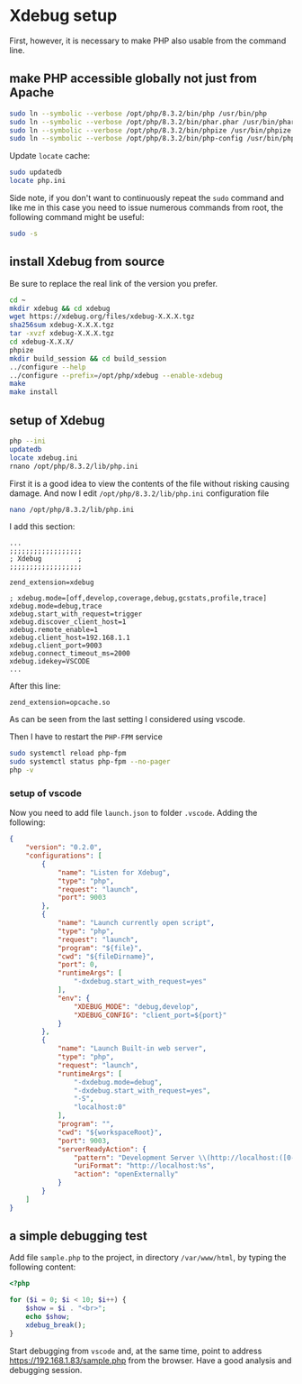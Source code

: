 # Xdebug setup

First, however, it is necessary to make PHP also usable from the command line.

## make PHP accessible globally not just from Apache

```bash
sudo ln --symbolic --verbose /opt/php/8.3.2/bin/php /usr/bin/php
sudo ln --symbolic --verbose /opt/php/8.3.2/bin/phar.phar /usr/bin/phar
sudo ln --symbolic --verbose /opt/php/8.3.2/bin/phpize /usr/bin/phpize
sudo ln --symbolic --verbose /opt/php/8.3.2/bin/php-config /usr/bin/php-config
```

Update `locate` cache:

```bash
sudo updatedb
locate php.ini
```

Side note, if you don't want to continuously repeat the `sudo` command and like me in this case you need to issue numerous commands from root, the following command might be useful:

```bash
sudo -s
```

## install Xdebug from source

Be sure to replace the real link of the version you prefer.

```bash
cd ~
mkdir xdebug && cd xdebug
wget https://xdebug.org/files/xdebug-X.X.X.tgz
sha256sum xdebug-X.X.X.tgz
tar -xvzf xdebug-X.X.X.tgz
cd xdebug-X.X.X/
phpize
mkdir build_session && cd build_session
../configure --help
../configure --prefix=/opt/php/xdebug --enable-xdebug
make
make install
```

## setup of Xdebug

```bash
php --ini
updatedb
locate xdebug.ini
rnano /opt/php/8.3.2/lib/php.ini
```

First it is a good idea to view the contents of the file without risking causing damage.
And now I edit `/opt/php/8.3.2/lib/php.ini` configuration file

```bash
nano /opt/php/8.3.2/lib/php.ini
```

I add this section:

```text
...
;;;;;;;;;;;;;;;;;;
; Xdebug         ;
;;;;;;;;;;;;;;;;;;

zend_extension=xdebug

; xdebug.mode=[off,develop,coverage,debug,gcstats,profile,trace]
xdebug.mode=debug,trace
xdebug.start_with_request=trigger
xdebug.discover_client_host=1
xdebug.remote_enable=1
xdebug.client_host=192.168.1.1
xdebug.client_port=9003
xdebug.connect_timeout_ms=2000
xdebug.idekey=VSCODE
...
```

After this line:

```text
zend_extension=opcache.so
```

As can be seen from the last setting I considered using vscode.

Then I have to restart the `PHP-FPM` service

```bash
sudo systemctl reload php-fpm
sudo systemctl status php-fpm --no-pager
php -v
```

### setup of vscode

Now you need to add file `launch.json` to folder `.vscode`.
Adding the following:

```json
{
    "version": "0.2.0",
    "configurations": [
        {
            "name": "Listen for Xdebug",
            "type": "php",
            "request": "launch",
            "port": 9003
        },
        {
            "name": "Launch currently open script",
            "type": "php",
            "request": "launch",
            "program": "${file}",
            "cwd": "${fileDirname}",
            "port": 0,
            "runtimeArgs": [
                "-dxdebug.start_with_request=yes"
            ],
            "env": {
                "XDEBUG_MODE": "debug,develop",
                "XDEBUG_CONFIG": "client_port=${port}"
            }
        },
        {
            "name": "Launch Built-in web server",
            "type": "php",
            "request": "launch",
            "runtimeArgs": [
                "-dxdebug.mode=debug",
                "-dxdebug.start_with_request=yes",
                "-S",
                "localhost:0"
            ],
            "program": "",
            "cwd": "${workspaceRoot}",
            "port": 9003,
            "serverReadyAction": {
                "pattern": "Development Server \\(http://localhost:([0-9]+)\\) started",
                "uriFormat": "http://localhost:%s",
                "action": "openExternally"
            }
        }
    ]
}
```

## a simple debugging test

Add file `sample.php` to the project, in directory `/var/www/html`, by typing the following content:

```php
<?php

for ($i = 0; $i < 10; $i++) {
    $show = $i . "<br>";
    echo $show;
    xdebug_break();
}
```

Start debugging from `vscode` and, at the same time, point to address <https://192.168.1.83/sample.php> from the browser.
Have a good analysis and debugging session.
